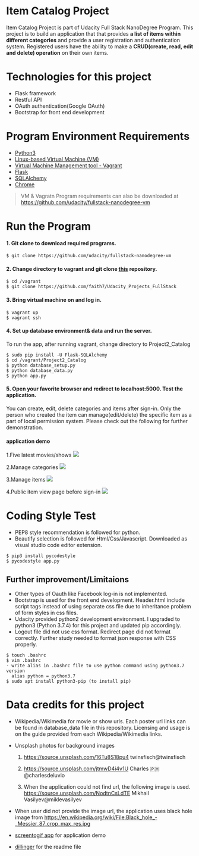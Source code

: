 # Item Catalog Project
Item Catalog Project is part of Udacity Full Stack NanoDegree Program. This project is to build an application that  that provides **a list of items within different categories** and provide a user registration and authentication system. Registered users have the ability to make a **CRUD(create, read, edit and delete) operation** on their own items.


# Technologies for this project 
  - Flask framework
  - Restful API
  - OAuth authentication(Google OAuth)
  - Bootstrap for front end development


# Program Environment Requirements 
  - [Python3](https://www.python.org/downloads/)
  - [Linux-based Virtual Machine (VM)](https://www.virtualbox.org/wiki/Download_Old_Builds) 
  - [Virtual Machine Management tool - Vagrant](https://www.vagrantup.com/downloads.html)
  - [Flask](https://pypi.org/project/Flask/)
  - [SQLAlchemy](https://pypi.org/project/Flask-SQLAlchemy)
  - [Chrome](https://www.google.com/chrome/?brand=CHBD&gclid=Cj0KCQjw5MLrBRClARIsAPG0WGzviTAg6Fa8-kxRQ3a6-ktgW-Ftjwzbe2WXAc-eofRSmF6MWQnMg8IaAmvDEALw_wcB&gclsrc=aw.ds)
  

> VM & Vagratn Program requirements can also be downloaded at 
https://github.com/udacity/fullstack-nanodegree-vm


# Run the Program 
#### 1. Git clone to download required programs. 
``` 
$ git clone https://github.com/udacity/fullstack-nanodegree-vm
```

#### 2. Change directory to vagrant and git clone [this](https://github.com/faith7/Udacity_Projects_FullStack) repository. 
```
$ cd /vagrant 
$ git clone https://github.com/faith7/Udacity_Projects_FullStack
```

#### 3. Bring virtual machine on and log in. 
```
$ vagrant up
$ vagrant ssh
```

#### 4. Set up database environment& data and run the server. 
To run the app, after running vagrant, change directory to Project2_Catalog
```
$ sudo pip install -U Flask-SQLAlchemy
$ cd /vagrant/Project2_Catalog
$ python database_setup.py 
$ python database_data.py
$ python app.py 
```

#### 5. Open your favorite browser and redirect to localhost:5000. Test the application. 
You can create, edit, delete categories and items after sign-in. 
Only the person who created the item can manage(edit/delete) the specific item as a part of local permission system. 
Please check out the following for further demonstration.


#### application demo 
1.Five latest movies/shows
![](https://github.com/faith7/Udacity_Projects_FullStack/blob/master/Project2_Catalog/result_view_gif/first_page.gif) 

2.Manage categories
![](https://github.com/faith7/Udacity_Projects_FullStack/tree/master/Project2_Catalog/result_view_gif/manage_category.gif)

3.Manage items
![](https://github.com/faith7/Udacity_Projects_FullStack/tree/master/Project2_Catalog/result_view_gif/manage_item.gif)

4.Public item view page before sign-in
![](https://github.com/faith7/Udacity_Projects_FullStack/tree/master/Project2_Catalog/result_view_gif/item_publicpage.gif) 


# Coding Style Test
 - PEP8 style recommendation is followed for python.
 - Beautify selection is followed for Html/Css/Javascript.
   Downloaded as visual studio code editor extension.
 
```
$ pip3 install pycodestyle
$ pycodestyle app.py
```


## Further improvement/Limitaions 
- Other types of Oauth like Facebook log-in is not implemented.
- Bootstrap is used for the front end development. 
  Header.html include script tags instead of using separate css file due to inheritance problem of form styles in css files.
- Udacity provided python2 development environment. 
  I upgraded to python3 (Python 3.7.4) for this project and  updated pip accordingly. 
- Logout file did not use css format. Redirect page did not format correctly. 
  Further study needed to format json response with CSS properly.
  
```
$ touch .bashrc
$ vim .bashrc 
- write alias in .bashrc file to use python command using python3.7 version
  alias python = python3.7 
$ sudo apt install python3-pip (to install pip)
```


# Data credits for this project 
- Wikipedia/Wikimedia for movie or show urls. 
  Each poster url links can be found in database_data file in this repository.
  Licensing and usage is on the guide provided from each Wikipedia/Wikimedia links.

- Unsplash photos for background images 
  1) https://source.unsplash.com/16Tu8S18pu4
      twinsfisch@twinsfisch
  
  2) https://source.unsplash.com/jtmwD4i4v1U
      Charles 🇵🇭@charlesdeluvio
  
  3) When the application could not find url, the following image is used.
      https://source.unsplash.com/NodtnCsLdTE
      Mikhail Vasilyev@miklevasilyev

- When user did not provide the image url, the application uses black hole image from 
  https://en.wikipedia.org/wiki/File:Black_hole_-_Messier_87_crop_max_res.jpg

- [screentogif app](https://www.screentogif.com/) for application demo
- [dillinger](https://dillinger.io/) for the readme file
